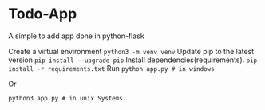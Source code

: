 # Todo-App
A simple to add app done in python-flask

Create a virtual environment
  `python3 -m venv venv`
Update pip to the latest version
  `pip install --upgrade pip`
Install dependencies(requirements).
  `pip install -r requirements.txt`
Run
  `python app.py # in windows`

  Or

  `python3 app.py # in unix Systems`
